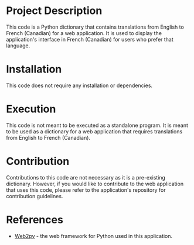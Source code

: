 # Project Description

This code is a Python dictionary that contains translations from English to French (Canadian) for a web application. It is used to display the application's interface in French (Canadian) for users who prefer that language.

# Installation

This code does not require any installation or dependencies.

# Execution

This code is not meant to be executed as a standalone program. It is meant to be used as a dictionary for a web application that requires translations from English to French (Canadian).

# Contribution

Contributions to this code are not necessary as it is a pre-existing dictionary. However, if you would like to contribute to the web application that uses this code, please refer to the application's repository for contribution guidelines.

# References

- [Web2py](http://www.web2py.com/) - the web framework for Python used in this application.
